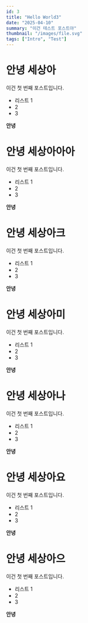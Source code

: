 ```yaml
---
id: 3
title: "Hello World3"
date: "2025-04-10"
summary: "이건 테스트 포스트야"
thumbnail: "/images/file.svg"
tags: ["Intro", "Test"]
---
```


# 안녕 세상아

이건 첫 번째 포스트입니다.

- 리스트 1
- 2
- 3

**안녕**

# 안녕 세상아아아

이건 첫 번째 포스트입니다.

- 리스트 1
- 2
- 3

**안녕**

# 안녕 세상아크

이건 첫 번째 포스트입니다.

- 리스트 1
- 2
- 3

**안녕**

# 안녕 세상아미

이건 첫 번째 포스트입니다.

- 리스트 1
- 2
- 3

**안녕**

# 안녕 세상아나

이건 첫 번째 포스트입니다.

- 리스트 1
- 2
- 3

**안녕**

# 안녕 세상아요

이건 첫 번째 포스트입니다.

- 리스트 1
- 2
- 3

**안녕**

# 안녕 세상아으

이건 첫 번째 포스트입니다.

- 리스트 1
- 2
- 3

**안녕**
